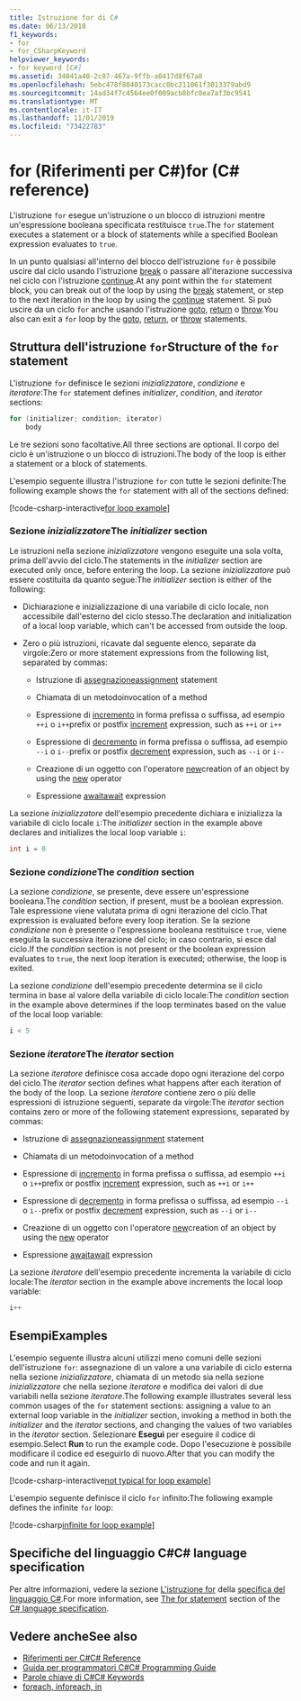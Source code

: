 ```yaml
---
title: Istruzione for di C#
ms.date: 06/13/2018
f1_keywords:
- for
- for_CSharpKeyword
helpviewer_keywords:
- for keyword [C#]
ms.assetid: 34041a40-2c87-467a-9ffb-a0417d8f67a8
ms.openlocfilehash: 5ebc478f8840173cacc0bc211061f3013379abd9
ms.sourcegitcommit: 14ad34f7c4564ee0f009acb8bfc0ea7af3bc9541
ms.translationtype: MT
ms.contentlocale: it-IT
ms.lasthandoff: 11/01/2019
ms.locfileid: "73422783"
---
```

# <a name="for-c-reference"></a><span data-ttu-id="b1f16-102">for (Riferimenti per C#)</span><span class="sxs-lookup"><span data-stu-id="b1f16-102">for (C# reference)</span></span>

<span data-ttu-id="b1f16-103">L'istruzione `for` esegue un'istruzione o un blocco di istruzioni mentre un'espressione booleana specificata restituisce `true`.</span><span class="sxs-lookup"><span data-stu-id="b1f16-103">The `for` statement executes a statement or a block of statements while a specified Boolean expression evaluates to `true`.</span></span>

<span data-ttu-id="b1f16-104">In un punto qualsiasi all'interno del blocco dell'istruzione `for` è possibile uscire dal ciclo usando l'istruzione [break](break.md) o passare all'iterazione successiva nel ciclo con l'istruzione [continue](continue.md).</span><span class="sxs-lookup"><span data-stu-id="b1f16-104">At any point within the `for` statement block, you can break out of the loop by using the [break](break.md) statement, or step to the next iteration in the loop by using the [continue](continue.md) statement.</span></span> <span data-ttu-id="b1f16-105">Si può uscire da un ciclo `for` anche usando l'istruzione [goto](goto.md), [return](return.md) o [throw](throw.md).</span><span class="sxs-lookup"><span data-stu-id="b1f16-105">You also can exit a `for` loop by the [goto](goto.md), [return](return.md), or [throw](throw.md) statements.</span></span>

## <a name="structure-of-the-for-statement"></a><span data-ttu-id="b1f16-106">Struttura dell'istruzione `for`</span><span class="sxs-lookup"><span data-stu-id="b1f16-106">Structure of the `for` statement</span></span>

<span data-ttu-id="b1f16-107">L'istruzione `for` definisce le sezioni *inizializzatore*, *condizione* e *iteratore*:</span><span class="sxs-lookup"><span data-stu-id="b1f16-107">The `for` statement defines *initializer*, *condition*, and *iterator* sections:</span></span>

```csharp
for (initializer; condition; iterator)
    body
```

<span data-ttu-id="b1f16-108">Le tre sezioni sono facoltative.</span><span class="sxs-lookup"><span data-stu-id="b1f16-108">All three sections are optional.</span></span> <span data-ttu-id="b1f16-109">Il corpo del ciclo è un'istruzione o un blocco di istruzioni.</span><span class="sxs-lookup"><span data-stu-id="b1f16-109">The body of the loop is either a statement or a block of statements.</span></span>

<span data-ttu-id="b1f16-110">L'esempio seguente illustra l'istruzione `for` con tutte le sezioni definite:</span><span class="sxs-lookup"><span data-stu-id="b1f16-110">The following example shows the `for` statement with all of the sections defined:</span></span>

[!code-csharp-interactive[for loop example](~/samples/snippets/csharp/keywords/IterationKeywordsExamples.cs#5)]

### <a name="the-initializer-section"></a><span data-ttu-id="b1f16-111">Sezione *inizializzatore*</span><span class="sxs-lookup"><span data-stu-id="b1f16-111">The *initializer* section</span></span>

<span data-ttu-id="b1f16-112">Le istruzioni nella sezione *inizializzatore* vengono eseguite una sola volta, prima dell'avvio del ciclo.</span><span class="sxs-lookup"><span data-stu-id="b1f16-112">The statements in the *initializer* section are executed only once, before entering the loop.</span></span> <span data-ttu-id="b1f16-113">La sezione *inizializzatore* può essere costituita da quanto segue:</span><span class="sxs-lookup"><span data-stu-id="b1f16-113">The *initializer* section is either of the following:</span></span>

- <span data-ttu-id="b1f16-114">Dichiarazione e inizializzazione di una variabile di ciclo locale, non accessibile dall'esterno del ciclo stesso.</span><span class="sxs-lookup"><span data-stu-id="b1f16-114">The declaration and initialization of a local loop variable, which can't be accessed from outside the loop.</span></span>

- <span data-ttu-id="b1f16-115">Zero o più istruzioni, ricavate dal seguente elenco, separate da virgole:</span><span class="sxs-lookup"><span data-stu-id="b1f16-115">Zero or more statement expressions from the following list, separated by commas:</span></span>

  - <span data-ttu-id="b1f16-116">Istruzione di [assegnazione](../operators/assignment-operator.md)</span><span class="sxs-lookup"><span data-stu-id="b1f16-116">[assignment](../operators/assignment-operator.md) statement</span></span>

  - <span data-ttu-id="b1f16-117">Chiamata di un metodo</span><span class="sxs-lookup"><span data-stu-id="b1f16-117">invocation of a method</span></span>

  - <span data-ttu-id="b1f16-118">Espressione di [incremento](../operators/arithmetic-operators.md#increment-operator-) in forma prefissa o suffissa, ad esempio `++i` o `i++`</span><span class="sxs-lookup"><span data-stu-id="b1f16-118">prefix or postfix [increment](../operators/arithmetic-operators.md#increment-operator-) expression, such as `++i` or `i++`</span></span>

  - <span data-ttu-id="b1f16-119">Espressione di [decremento](../operators/arithmetic-operators.md#decrement-operator---) in forma prefissa o suffissa, ad esempio `--i` o `i--`</span><span class="sxs-lookup"><span data-stu-id="b1f16-119">prefix or postfix [decrement](../operators/arithmetic-operators.md#decrement-operator---) expression, such as `--i` or `i--`</span></span>

  - <span data-ttu-id="b1f16-120">Creazione di un oggetto con l'operatore [new](../operators/new-operator.md)</span><span class="sxs-lookup"><span data-stu-id="b1f16-120">creation of an object by using the [new](../operators/new-operator.md) operator</span></span>

  - <span data-ttu-id="b1f16-121">Espressione [await](../operators/await.md)</span><span class="sxs-lookup"><span data-stu-id="b1f16-121">[await](../operators/await.md) expression</span></span>

<span data-ttu-id="b1f16-122">La sezione *inizializzatore* dell'esempio precedente dichiara e inizializza la variabile di ciclo locale `i`:</span><span class="sxs-lookup"><span data-stu-id="b1f16-122">The *initializer* section in the example above declares and initializes the local loop variable `i`:</span></span>

```csharp
int i = 0
```

### <a name="the-condition-section"></a><span data-ttu-id="b1f16-123">Sezione *condizione*</span><span class="sxs-lookup"><span data-stu-id="b1f16-123">The *condition* section</span></span>

<span data-ttu-id="b1f16-124">La sezione *condizione*, se presente, deve essere un'espressione booleana.</span><span class="sxs-lookup"><span data-stu-id="b1f16-124">The *condition* section, if present, must be a boolean expression.</span></span> <span data-ttu-id="b1f16-125">Tale espressione viene valutata prima di ogni iterazione del ciclo.</span><span class="sxs-lookup"><span data-stu-id="b1f16-125">That expression is evaluated before every loop iteration.</span></span> <span data-ttu-id="b1f16-126">Se la sezione *condizione* non è presente o l'espressione booleana restituisce `true`, viene eseguita la successiva iterazione del ciclo; in caso contrario, si esce dal ciclo.</span><span class="sxs-lookup"><span data-stu-id="b1f16-126">If the *condition* section is not present or the boolean expression evaluates to `true`, the next loop iteration is executed; otherwise, the loop is exited.</span></span>

<span data-ttu-id="b1f16-127">La sezione *condizione* dell'esempio precedente determina se il ciclo termina in base al valore della variabile di ciclo locale:</span><span class="sxs-lookup"><span data-stu-id="b1f16-127">The *condition* section in the example above determines if the loop terminates based on the value of the local loop variable:</span></span>

```csharp
i < 5
```

### <a name="the-iterator-section"></a><span data-ttu-id="b1f16-128">Sezione *iteratore*</span><span class="sxs-lookup"><span data-stu-id="b1f16-128">The *iterator* section</span></span>

<span data-ttu-id="b1f16-129">La sezione *iteratore* definisce cosa accade dopo ogni iterazione del corpo del ciclo.</span><span class="sxs-lookup"><span data-stu-id="b1f16-129">The *iterator* section defines what happens after each iteration of the body of the loop.</span></span> <span data-ttu-id="b1f16-130">La sezione *iteratore* contiene zero o più delle espressioni di istruzione seguenti, separate da virgole:</span><span class="sxs-lookup"><span data-stu-id="b1f16-130">The *iterator* section contains zero or more of the following statement expressions, separated by commas:</span></span>

- <span data-ttu-id="b1f16-131">Istruzione di [assegnazione](../operators/assignment-operator.md)</span><span class="sxs-lookup"><span data-stu-id="b1f16-131">[assignment](../operators/assignment-operator.md) statement</span></span>

- <span data-ttu-id="b1f16-132">Chiamata di un metodo</span><span class="sxs-lookup"><span data-stu-id="b1f16-132">invocation of a method</span></span>

- <span data-ttu-id="b1f16-133">Espressione di [incremento](../operators/arithmetic-operators.md#increment-operator-) in forma prefissa o suffissa, ad esempio `++i` o `i++`</span><span class="sxs-lookup"><span data-stu-id="b1f16-133">prefix or postfix [increment](../operators/arithmetic-operators.md#increment-operator-) expression, such as `++i` or `i++`</span></span>

- <span data-ttu-id="b1f16-134">Espressione di [decremento](../operators/arithmetic-operators.md#decrement-operator---) in forma prefissa o suffissa, ad esempio `--i` o `i--`</span><span class="sxs-lookup"><span data-stu-id="b1f16-134">prefix or postfix [decrement](../operators/arithmetic-operators.md#decrement-operator---) expression, such as `--i` or `i--`</span></span>

- <span data-ttu-id="b1f16-135">Creazione di un oggetto con l'operatore [new](../operators/new-operator.md)</span><span class="sxs-lookup"><span data-stu-id="b1f16-135">creation of an object by using the [new](../operators/new-operator.md) operator</span></span>

- <span data-ttu-id="b1f16-136">Espressione [await](../operators/await.md)</span><span class="sxs-lookup"><span data-stu-id="b1f16-136">[await](../operators/await.md) expression</span></span>

<span data-ttu-id="b1f16-137">La sezione *iteratore* dell'esempio precedente incrementa la variabile di ciclo locale:</span><span class="sxs-lookup"><span data-stu-id="b1f16-137">The *iterator* section in the example above increments the local loop variable:</span></span>

```csharp
i++
```

## <a name="examples"></a><span data-ttu-id="b1f16-138">Esempi</span><span class="sxs-lookup"><span data-stu-id="b1f16-138">Examples</span></span>

<span data-ttu-id="b1f16-139">L'esempio seguente illustra alcuni utilizzi meno comuni delle sezioni dell'istruzione `for`: assegnazione di un valore a una variabile di ciclo esterna nella sezione *inizializzatore*, chiamata di un metodo sia nella sezione *inizializzatore* che nella sezione *iteratore* e modifica dei valori di due variabili nella sezione *iteratore*.</span><span class="sxs-lookup"><span data-stu-id="b1f16-139">The following example illustrates several less common usages of the `for` statement sections: assigning a value to an external loop variable in the *initializer* section, invoking a method in both the *initializer* and the *iterator* sections, and changing the values of two variables in the *iterator* section.</span></span> <span data-ttu-id="b1f16-140">Selezionare **Esegui** per eseguire il codice di esempio.</span><span class="sxs-lookup"><span data-stu-id="b1f16-140">Select **Run** to run the example code.</span></span> <span data-ttu-id="b1f16-141">Dopo l'esecuzione è possibile modificare il codice ed eseguirlo di nuovo.</span><span class="sxs-lookup"><span data-stu-id="b1f16-141">After that you can modify the code and run it again.</span></span>

[!code-csharp-interactive[not typical for loop example](~/samples/snippets/csharp/keywords/IterationKeywordsExamples.cs#6)]

<span data-ttu-id="b1f16-142">L'esempio seguente definisce il ciclo `for` infinito:</span><span class="sxs-lookup"><span data-stu-id="b1f16-142">The following example defines the infinite `for` loop:</span></span>

[!code-csharp[infinite for loop example](~/samples/snippets/csharp/keywords/IterationKeywordsExamples.cs#7)]

## <a name="c-language-specification"></a><span data-ttu-id="b1f16-143">Specifiche del linguaggio C#</span><span class="sxs-lookup"><span data-stu-id="b1f16-143">C# language specification</span></span>

<span data-ttu-id="b1f16-144">Per altre informazioni, vedere la sezione [L'istruzione for](~/_csharplang/spec/statements.md#the-for-statement) della [specifica del linguaggio C#](/dotnet/csharp/language-reference/language-specification/introduction).</span><span class="sxs-lookup"><span data-stu-id="b1f16-144">For more information, see [The for statement](~/_csharplang/spec/statements.md#the-for-statement) section of the [C# language specification](/dotnet/csharp/language-reference/language-specification/introduction).</span></span>

## <a name="see-also"></a><span data-ttu-id="b1f16-145">Vedere anche</span><span class="sxs-lookup"><span data-stu-id="b1f16-145">See also</span></span>

- [<span data-ttu-id="b1f16-146">Riferimenti per C#</span><span class="sxs-lookup"><span data-stu-id="b1f16-146">C# Reference</span></span>](../index.md)
- [<span data-ttu-id="b1f16-147">Guida per programmatori C#</span><span class="sxs-lookup"><span data-stu-id="b1f16-147">C# Programming Guide</span></span>](../../programming-guide/index.md)
- [<span data-ttu-id="b1f16-148">Parole chiave di C#</span><span class="sxs-lookup"><span data-stu-id="b1f16-148">C# Keywords</span></span>](index.md)
- [<span data-ttu-id="b1f16-149">foreach, in</span><span class="sxs-lookup"><span data-stu-id="b1f16-149">foreach, in</span></span>](foreach-in.md)
